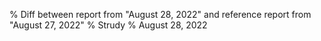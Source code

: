 % Diff between report from "August 28, 2022" and reference report from "August 27, 2022"
% Strudy
% August 28, 2022


